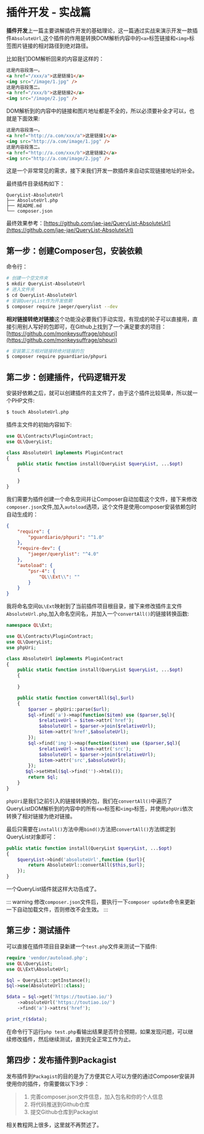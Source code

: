# 插件开发 - 实战篇

**插件开发**上一篇主要讲解插件开发的基础理论，这一篇通过实战来演示开发一款插件`AbsoluteUrl`,这个插件的作用是转换DOM解析内容中的`<a>`标签链接和`<img>`标签图片链接的相对路径到绝对路径。

比如我们DOM解析回来的内容是这样的：

```html 
这是内容段落一。
<a href="/xxx/a">这是链接1</a>
<img src="/image/1.jpg" />
这是内容段落二。
<a href="/xxx/b">这是链接2</a>
<img src="/image/2.jpg" />
```

DOM解析到的内容中的链接和图片地址都是不全的，所以必须要补全才可以，也就是下面效果:

```html
这是内容段落一。
<a href="http://a.com/xxx/a">这是链接1</a>
<img src="http://a.com/image/1.jpg" />
这是内容段落二。
<a href="http://a.com/xxx/b">这是链接2</a>
<img src="http://a.com/image/2.jpg" />
```

这是一个非常常见的需求，接下来我们开发一款插件来自动实现链接地址的补全。

最终插件目录结构如下：

```shell
QueryList-AbsoluteUrl
├── AbsoluteUrl.php
├── README.md
└── composer.json
```

最终效果参考：[https://github.com/jae-jae/QueryList-AbsoluteUrl](https://github.com/jae-jae/QueryList-AbsoluteUrl)

## 第一步：创建Composer包，安装依赖

命令行：

```bash
# 创建一个空文件夹
$ mkdir QueryList-AbsoluteUrl
# 进入文件夹
$ cd QueryList-AbsoluteUrl
# 安装QueryList作为开发依赖
$ composer require jaeger/querylist --dev
```

**相对链接转绝对链接**这个功能没必要我们手动实现，有现成的轮子可以直接用，直接引用别人写好的包即可，在Github上找到了一个满足要求的项目：[https://github.com/monkeysuffrage/phpuri](https://github.com/monkeysuffrage/phpuri)

```bash
# 安装第三方相对链接转绝对链接的包
$ composer require pguardiario/phpuri
```

## 第二步：创建插件，代码逻辑开发

安装好依赖之后，就可以创建插件的主文件了，由于这个插件比较简单，所以就一个PHP文件:

```bash
$ touch AbsoluteUrl.php
```

插件主文件的初始内容如下:

```php
use QL\Contracts\PluginContract;
use QL\QueryList;

class AbsoluteUrl implements PluginContract
{
    public static function install(QueryList $queryList, ...$opt)
    {
        
    }
}
```

我们需要为插件创建一个命名空间并让Composer自动加载这个文件，接下来修改`composer.json`文件,加入`autoload`选项，这个文件是使用composer安装依赖包时自动生成的：

```json
{
    "require": {
        "pguardiario/phpuri": "^1.0"
    },
    "require-dev": {
        "jaeger/querylist": "^4.0"
    },
    "autoload": {
        "psr-4": {
            "QL\\Ext\\": ""
        }
    }
}
```

我将命名空间`QL\Ext`映射到了当前插件项目根目录，接下来修改插件主文件`AbsoluteUrl.php`,加入命名空间名，并加入一个`convertAll()`的链接转换函数:

```php
namespace QL\Ext;

use QL\Contracts\PluginContract;
use QL\QueryList;
use phpUri;

class AbsoluteUrl implements PluginContract
{
    public static function install(QueryList $queryList, ...$opt)
    {
        
    }

    public static function convertAll($ql,$url)
    {
        $parser = phpUri::parse($url);
        $ql->find('a')->map(function($item) use ($parser,$ql){
            $relativeUrl = $item->attr('href');
            $absoluteUrl = $parser->join($relativeUrl);
            $item->attr('href',$absoluteUrl);
        });
        $ql->find('img')->map(function($item) use ($parser,$ql){
            $relativeUrl = $item->attr('src');
            $absoluteUrl = $parser->join($relativeUrl);
            $item->attr('src',$absoluteUrl);
        });
       $ql->setHtml($ql->find('')->html());
        return $ql;
    }
}
```

`phpUri`是我们之前引入的链接转换的包，我们在`convertAll()`中遍历了QueryListDOM解析到的内容中的所有`<a>`标签和`<img>`标签，并使用`phpUri`依次转换了相对链接为绝对链接。

最后只需要在`install()`方法中用`bind()`方法把`convertAll()`方法绑定到QueryList对象即可：

```php
public static function install(QueryList $queryList, ...$opt)
{
    $queryList->bind('absoluteUrl',function ($url){
        return AbsoluteUrl::convertAll($this,$url);
    });
}
```

一个QueryList插件就这样大功告成了。

::: warning
修改`composer.json`文件后，要执行一下`composer update`命令来更新一下自动加载文件，否则修改不会生效。
:::

## 第三步：测试插件

可以直接在插件项目目录新建一个`test.php`文件来测试一下插件:

```php
require 'vendor/autoload.php';
use QL\QueryList;
use QL\Ext\AbsoluteUrl;

$ql = QueryList::getInstance();
$ql->use(AbsoluteUrl::class);

$data = $ql->get('https://toutiao.io/')
    ->absoluteUrl('https://toutiao.io/')
    ->find('a')->attrs('href');

print_r($data);
```

在命令行下运行`php test.php`看输出结果是否符合预期，如果发现问题，可以继续修改插件，然后继续测试，直到完全正常工作为止。

## 第四步：发布插件到Packagist

发布插件到`Packagist`的目的是为了方便其它人可以方便的通过Composer安装并使用你的插件，你需要做以下3步：

> 1. 完善composer.json文件信息，加入包名和你的个人信息
> 2. 将代码推送到Github仓库
> 3. 提交Github仓库到Packagist

相关教程网上很多，这里就不再赘述了。